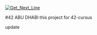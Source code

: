 [![Get_Next_Line](https://badge42.herokuapp.com/api/project/oal-tena/Libft)](https://github.com/i99dev/libft)


#42 ABU DHABI 
this project for 42-cursus

update
